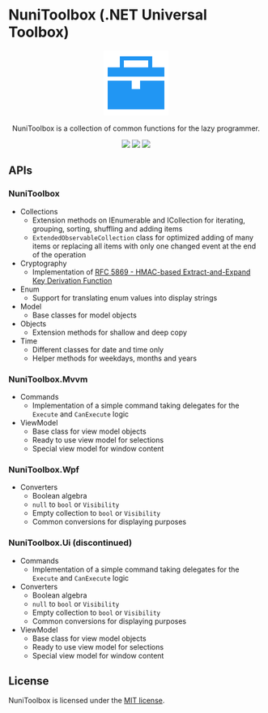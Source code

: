# NuniToolbox (.NET Universal Toolbox)
<p align="center">
  <img src="https://raw.githubusercontent.com/spiegelp/NuniToolbox/master/icon/icon.png" alt="NuniToolbox icon" width="128px" />
</p>
<p align="center">
  NuniToolbox is a collection of common functions for the lazy programmer.
</p>
<p align="center">
  <a href="https://dev.azure.com/spiegelp/NuniToolbox/_build/latest?definitionId=3"><img src="https://dev.azure.com/spiegelp/NuniToolbox/_apis/build/status/NuniToolbox-all" /></a>
  <a href="https://www.nuget.org/packages/NuniToolbox/" target="_blank"><img src="https://img.shields.io/nuget/v/NuniToolbox.svg?style=flat&label=NuniToolbox&logo=nuget&color=blue" /></a>
  <a href="https://www.nuget.org/packages/NuniToolbox.Ui/" target="_blank"><img src="https://img.shields.io/nuget/v/NuniToolbox.Ui.svg?style=flat&label=NuniToolbox.Ui&logo=nuget&color=blue" /></a>
</p>

## APIs

### NuniToolbox
* Collections
  * Extension methods on IEnumerable and ICollection for iterating, grouping, sorting, shuffling and adding items
  * `ExtendedObservableCollection` class for optimized adding of many items or replacing all items with only one changed event at the end of the operation
* Cryptography
  * Implementation of [RFC 5869 - HMAC-based Extract-and-Expand Key Derivation Function](https://tools.ietf.org/html/rfc5869)
* Enum
  * Support for translating enum values into display strings
* Model
  * Base classes for model objects
* Objects
  * Extension methods for shallow and deep copy
* Time
  * Different classes for date and time only
  * Helper methods for weekdays, months and years

### NuniToolbox.Mvvm
* Commands
  * Implementation of a simple command taking delegates for the `Execute` and `CanExecute` logic
* ViewModel
  * Base class for view model objects
  * Ready to use view model for selections
  * Special view model for window content

### NuniToolbox.Wpf
* Converters
  * Boolean algebra
  * `null` to `bool` or `Visibility`
  * Empty collection to `bool` or `Visibility`
  * Common conversions for displaying purposes

### NuniToolbox.Ui (discontinued)
* Commands
  * Implementation of a simple command taking delegates for the `Execute` and `CanExecute` logic
* Converters
  * Boolean algebra
  * `null` to `bool` or `Visibility`
  * Empty collection to `bool` or `Visibility`
  * Common conversions for displaying purposes
* ViewModel
  * Base class for view model objects
  * Ready to use view model for selections
  * Special view model for window content

## License
NuniToolbox is licensed under the [MIT license](https://github.com/spiegelp/NuniToolbox/blob/master/LICENSE).
